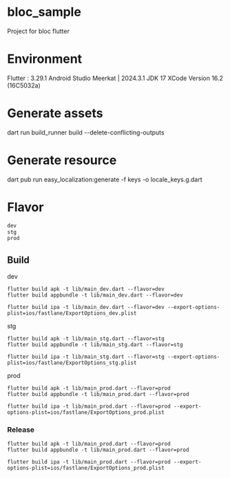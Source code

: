 # bloc_sample
Project for bloc flutter

# Environment
Flutter : 3.29.1
Android Studio Meerkat | 2024.3.1
JDK 17
XCode Version 16.2 (16C5032a)

# Generate assets
dart run build_runner build --delete-conflicting-outputs

# Generate resource
dart pub run easy_localization:generate -f keys -o locale_keys.g.dart

# Flavor
```txt
dev
stg
prod
```

## Build
dev
```
flutter build apk -t lib/main_dev.dart --flavor=dev
flutter build appbundle -t lib/main_dev.dart --flavor=dev

flutter build ipa -t lib/main_dev.dart --flavor=dev --export-options-plist=ios/fastlane/ExportOptions_dev.plist
```

stg
```
flutter build apk -t lib/main_stg.dart --flavor=stg
flutter build appbundle -t lib/main_stg.dart --flavor=stg

flutter build ipa -t lib/main_stg.dart --flavor=stg --export-options-plist=ios/fastlane/ExportOptions_stg.plist

```

prod
```
flutter build apk -t lib/main_prod.dart --flavor=prod
flutter build appbundle -t lib/main_prod.dart --flavor=prod

flutter build ipa -t lib/main_prod.dart --flavor=prod --export-options-plist=ios/fastlane/ExportOptions_prod.plist

```

### Release
```
flutter build apk -t lib/main_prod.dart --flavor=prod
flutter build appbundle -t lib/main_prod.dart --flavor=prod

flutter build ipa -t lib/main_prod.dart --flavor=prod --export-options-plist=ios/fastlane/ExportOptions_prod.plist
```